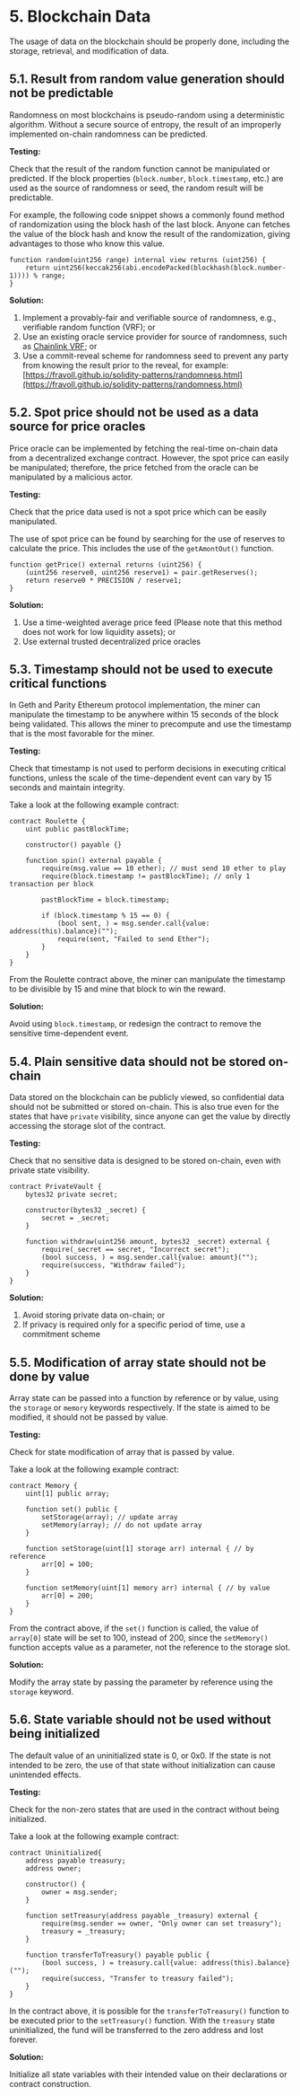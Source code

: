 # 5. Blockchain Data

The usage of data on the blockchain should be properly done, including the storage, retrieval, and modification of data.

## 5.1. Result from random value generation should not be predictable

Randomness on most blockchains is pseudo-random using a deterministic algorithm. Without a secure source of entropy, the result of an improperly implemented on-chain randomness can be predicted.

**Testing:**

Check that the result of the random function cannot be manipulated or predicted. If the block properties (`block.number`, `block.timestamp`, etc.) are used as the source of randomness or seed, the random result will be predictable.

For example, the following code snippet shows a commonly found method of randomization using the block hash of the last block. Anyone can fetches the value of the block hash and know the result of the randomization, giving advantages to those who know this value.

```solidity
function random(uint256 range) internal view returns (uint256) {
    return uint256(keccak256(abi.encodePacked(blockhash(block.number-1)))) % range;
}
```

**Solution:**

1. Implement a provably-fair and verifiable source of randomness, e.g., verifiable random function (VRF); or
2. Use an existing oracle service provider for source of randomness, such as [Chainlink VRF](https://docs.chain.link/docs/chainlink-vrf/); or
3. Use a commit-reveal scheme for randomness seed to prevent any party from knowing the result prior to the reveal, for example: [https://fravoll.github.io/solidity-patterns/randomness.html](https://fravoll.github.io/solidity-patterns/randomness.html)

## 5.2. Spot price should not be used as a data source for price oracles

Price oracle can be implemented by fetching the real-time on-chain data from a decentralized exchange contract. However, the spot price can easily be manipulated; therefore, the price fetched from the oracle can be manipulated by a malicious actor.

**Testing:**

Check that the price data used is not a spot price which can be easily manipulated.

The use of spot price can be found by searching for the use of reserves to calculate the price. This includes the use of the `getAmontOut()` function.

```solidity
function getPrice() external returns (uint256) {
    (uint256 reserve0, uint256 reserve1) = pair.getReserves();
    return reserve0 * PRECISION / reserve1;
}
```

**Solution:**

1. Use a time-weighted average price feed (Please note that this method does not work for low liquidity assets); or
2. Use external trusted decentralized price oracles

## 5.3. Timestamp should not be used to execute critical functions

In Geth and Parity Ethereum protocol implementation, the miner can manipulate the timestamp to be anywhere within 15 seconds of the block being validated. This allows the miner to precompute and use the timestamp that is the most favorable for the miner.

**Testing:**

Check that timestamp is not used to perform decisions in executing critical functions, unless the scale of the time-dependent event can vary by 15 seconds and maintain integrity.

Take a look at the following example contract:

```solidity
contract Roulette {
    uint public pastBlockTime;

    constructor() payable {}

    function spin() external payable {
        require(msg.value == 10 ether); // must send 10 ether to play
        require(block.timestamp != pastBlockTime); // only 1 transaction per block

        pastBlockTime = block.timestamp;

        if (block.timestamp % 15 == 0) {
            (bool sent, ) = msg.sender.call{value: address(this).balance}("");
            require(sent, "Failed to send Ether");
        }
    }
}
```

From the Roulette contract above, the miner can manipulate the timestamp to be divisible by 15 and mine that block to win the reward.

**Solution:**

Avoid using `block.timestamp`, or redesign the contract to remove the sensitive time-dependent event.

## 5.4. Plain sensitive data should not be stored on-chain

Data stored on the blockchain can be publicly viewed, so confidential data should not be submitted or stored on-chain. This is also true even for the states that have `private` visibility, since anyone can get the value by directly accessing the storage slot of the contract.

**Testing:**

Check that no sensitive data is designed to be stored on-chain, even with private state visibility.

```solidity
contract PrivateVault {
    bytes32 private secret;

    constructor(bytes32 _secret) {
        secret = _secret;
    }

    function withdraw(uint256 amount, bytes32 _secret) external {
        require(_secret == secret, "Incorrect secret");
        (bool success, ) = msg.sender.call{value: amount}("");
        require(success, "Withdraw failed");
    }
}
```

**Solution:**

1. Avoid storing private data on-chain; or
2. If privacy is required only for a specific period of time, use a commitment scheme

## 5.5. Modification of array state should not be done by value

Array state can be passed into a function by reference or by value, using the `storage` or `memory` keywords respectively. If the state is aimed to be modified, it should not be passed by value.

**Testing:**

Check for state modification of array that is passed by value.

Take a look at the following example contract:

```solidity
contract Memory {
    uint[1] public array;

    function set() public {
        setStorage(array); // update array
        setMemory(array); // do not update array
    }

    function setStorage(uint[1] storage arr) internal { // by reference
        arr[0] = 100;
    }

    function setMemory(uint[1] memory arr) internal { // by value
        arr[0] = 200;
    }
}
```

From the contract above, if the `set()` function is called, the value of `array[0]` state will be set to 100, instead of 200, since the `setMemory()` function accepts value as a parameter, not the reference to the storage slot.

**Solution:**

Modify the array state by passing the parameter by reference using the `storage` keyword.

## 5.6. State variable should not be used without being initialized

The default value of an uninitialized state is 0, or 0x0. If the state is not intended to be zero, the use of that state without initialization can cause unintended effects.

**Testing:**

Check for the non-zero states that are used in the contract without being initialized.

Take a look at the following example contract:

```solidity
contract Uninitialized{
    address payable treasury;
    address owner;

    constructor() {
        owner = msg.sender;
    }

    function setTreasury(address payable _treasury) external {
        require(msg.sender == owner, "Only owner can set treasury");
        treasury = _treasury;
    }

    function transferToTreasury() payable public {
        (bool success, ) = treasury.call{value: address(this).balance}("");
        require(success, "Transfer to treasury failed");
    }
}
```

In the contract above, it is possible for the `transferToTreasury()` function to be executed prior to the `setTreasury()` function. With the `treasury` state uninitialized, the fund will be transferred to the zero address and lost forever.

**Solution:**

Initialize all state variables with their intended value on their declarations or contract construction.
